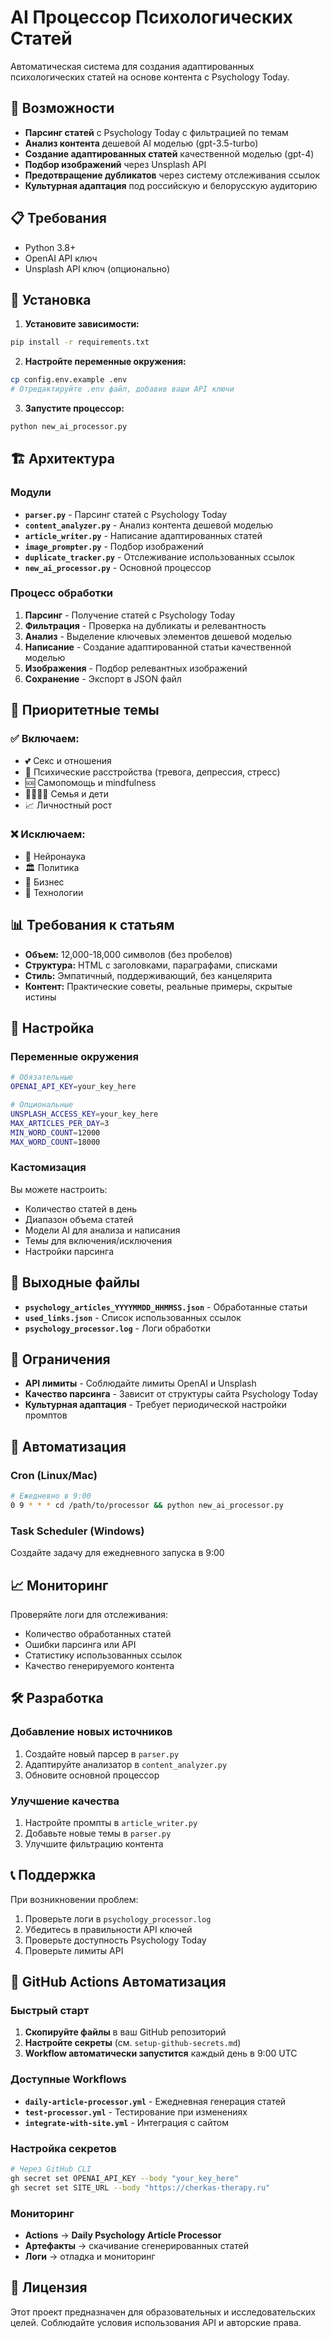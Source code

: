 # AI Процессор Психологических Статей

Автоматическая система для создания адаптированных психологических статей на основе контента с Psychology Today.

## 🎯 Возможности

- **Парсинг статей** с Psychology Today с фильтрацией по темам
- **Анализ контента** дешевой AI моделью (gpt-3.5-turbo)
- **Создание адаптированных статей** качественной моделью (gpt-4)
- **Подбор изображений** через Unsplash API
- **Предотвращение дубликатов** через систему отслеживания ссылок
- **Культурная адаптация** под российскую и белорусскую аудиторию

## 📋 Требования

- Python 3.8+
- OpenAI API ключ
- Unsplash API ключ (опционально)

## 🚀 Установка

1. **Установите зависимости:**

```bash
pip install -r requirements.txt
```

2. **Настройте переменные окружения:**

```bash
cp config.env.example .env
# Отредактируйте .env файл, добавив ваши API ключи
```

3. **Запустите процессор:**

```bash
python new_ai_processor.py
```

## 🏗️ Архитектура

### Модули

- **`parser.py`** - Парсинг статей с Psychology Today
- **`content_analyzer.py`** - Анализ контента дешевой моделью
- **`article_writer.py`** - Написание адаптированных статей
- **`image_prompter.py`** - Подбор изображений
- **`duplicate_tracker.py`** - Отслеживание использованных ссылок
- **`new_ai_processor.py`** - Основной процессор

### Процесс обработки

1. **Парсинг** - Получение статей с Psychology Today
2. **Фильтрация** - Проверка на дубликаты и релевантность
3. **Анализ** - Выделение ключевых элементов дешевой моделью
4. **Написание** - Создание адаптированной статьи качественной моделью
5. **Изображения** - Подбор релевантных изображений
6. **Сохранение** - Экспорт в JSON файл

## 🎨 Приоритетные темы

### ✅ Включаем:

- 💕 Секс и отношения
- 🧠 Психические расстройства (тревога, депрессия, стресс)
- 🆘 Самопомощь и mindfulness
- 👨‍👩‍👧‍👦 Семья и дети
- 📈 Личностный рост

### ❌ Исключаем:

- 🧬 Нейронаука
- 🏛️ Политика
- 💼 Бизнес
- 🤖 Технологии

## 📊 Требования к статьям

- **Объем:** 12,000-18,000 символов (без пробелов)
- **Структура:** HTML с заголовками, параграфами, списками
- **Стиль:** Эмпатичный, поддерживающий, без канцелярита
- **Контент:** Практические советы, реальные примеры, скрытые истины

## 🔧 Настройка

### Переменные окружения

```bash
# Обязательные
OPENAI_API_KEY=your_key_here

# Опциональные
UNSPLASH_ACCESS_KEY=your_key_here
MAX_ARTICLES_PER_DAY=3
MIN_WORD_COUNT=12000
MAX_WORD_COUNT=18000
```

### Кастомизация

Вы можете настроить:

- Количество статей в день
- Диапазон объема статей
- Модели AI для анализа и написания
- Темы для включения/исключения
- Настройки парсинга

## 📁 Выходные файлы

- **`psychology_articles_YYYYMMDD_HHMMSS.json`** - Обработанные статьи
- **`used_links.json`** - Список использованных ссылок
- **`psychology_processor.log`** - Логи обработки

## 🚨 Ограничения

- **API лимиты** - Соблюдайте лимиты OpenAI и Unsplash
- **Качество парсинга** - Зависит от структуры сайта Psychology Today
- **Культурная адаптация** - Требует периодической настройки промптов

## 🔄 Автоматизация

### Cron (Linux/Mac)

```bash
# Ежедневно в 9:00
0 9 * * * cd /path/to/processor && python new_ai_processor.py
```

### Task Scheduler (Windows)

Создайте задачу для ежедневного запуска в 9:00

## 📈 Мониторинг

Проверяйте логи для отслеживания:

- Количество обработанных статей
- Ошибки парсинга или API
- Статистику использованных ссылок
- Качество генерируемого контента

## 🛠️ Разработка

### Добавление новых источников

1. Создайте новый парсер в `parser.py`
2. Адаптируйте анализатор в `content_analyzer.py`
3. Обновите основной процессор

### Улучшение качества

1. Настройте промпты в `article_writer.py`
2. Добавьте новые темы в `parser.py`
3. Улучшите фильтрацию контента

## 📞 Поддержка

При возникновении проблем:

1. Проверьте логи в `psychology_processor.log`
2. Убедитесь в правильности API ключей
3. Проверьте доступность Psychology Today
4. Проверьте лимиты API

## 🚀 GitHub Actions Автоматизация

### Быстрый старт

1. **Скопируйте файлы** в ваш GitHub репозиторий
2. **Настройте секреты** (см. `setup-github-secrets.md`)
3. **Workflow автоматически запустится** каждый день в 9:00 UTC

### Доступные Workflows

- **`daily-article-processor.yml`** - Ежедневная генерация статей
- **`test-processor.yml`** - Тестирование при изменениях
- **`integrate-with-site.yml`** - Интеграция с сайтом

### Настройка секретов

```bash
# Через GitHub CLI
gh secret set OPENAI_API_KEY --body "your_key_here"
gh secret set SITE_URL --body "https://cherkas-therapy.ru"
```

### Мониторинг

- **Actions** → **Daily Psychology Article Processor**
- **Артефакты** → скачивание сгенерированных статей
- **Логи** → отладка и мониторинг

## 📄 Лицензия

Этот проект предназначен для образовательных и исследовательских целей. Соблюдайте условия использования API и авторские права.
